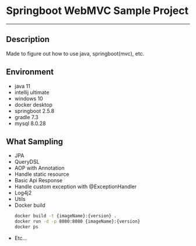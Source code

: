 # Springboot WebMVC Sample Project

---------------------

## Description
Made to figure out how to use java, springboot(mvc), etc.

## Environment
- java 11
- intellij ultimate
- windows 10
- docker desktop
- springboot 2.5.8
- gradle 7.3
- mysql 8.0.28

## What Sampling
- JPA
- QueryDSL
- AOP with Annotation
- Handle static resource
- Basic Api Response
- Handle custom exception with @ExceptionHandler
- Log4j2
- Utils
- Docker build
    ```bash
  docker build -t {imageName}:{version} .
  docker run -d -p 8080:8080 {imageName}:{version}
  docker ps
    ```
- Etc...

